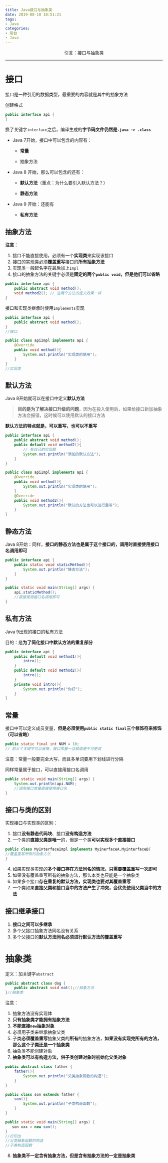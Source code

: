 ```yaml
---
title: Java接口与抽象类
date: 2019-08-10 10:51:21
tags: 
- Java
categories: 
- 后台
- Java
---
```

<center>
引言：接口与抽象类
</center>

<!--more-->

------

# 接口
接口是一种引用的数据类型，最重要的内容就是其中的抽象方法

创建格式
```java
public interface api {
}
```
换了关键字`interface`之后，编译生成的**字节码文件仍然是`.java -> .class`**

- Java 7开始，接口中可以包含的内容有：

    - **常量**

    - 抽象方法
- Java 8 开始，那么可以包含的还有：

    - **默认方法**（重点：为什么要引入默认方法？）

    - **静态方法**
- Java 9 开始：还能有
    - **私有方法**

## 抽象方法

**注意**：
1. 接口不能直接使用，必须有一个**实现类**来实现该接口
2. 接口的实现类必须**覆盖重写**接口的**所有抽象方法**
3. 实现类一般起名字在最后加上`Impl`
4. 接口的抽象方法的关键字必须是**固定的两个`public void`，但是他们可以省略**
```java
public interface api {
    public abstract void method();
    void method2(); // 这两个方法的定义效果一样
}
```
接口和实现类继承时使用`implements`实现
```java
public interface api {
    public abstract void method();
}
//接口
```
```java
public class apiImpl implements api {
    @Override
    public void method(){
        System.out.println("实现类的使用");
    }
}
//实现类
```
## 默认方法
Java 8开始就可以在接口中定义**默认方法**

> **目的是为了解决接口升级的问题**，因为在投入使用后，如果给接口新加抽象方法会报错，这时候可以使用默认的接口方法

**默认方法的特点就是，可以重写，也可以不重写**

```java
public interface api {
    public abstract void method();
    public default void method2(){
        // 有自己的实现题
        System.out.println("添加的默认方法");
    }
}
```
```java
public class apiImpl implements api {
    @Override
    public void method(){
        System.out.println("实现类的使用");
    }
    @Override
    public void method2(){
        System.out.println("默认的方法也可以进行重写");
    }
}
```
## 静态方法
Java 8开始：同样，**接口的静态方法也是属于这个接口的，调用时直接使用接口名调用即可**

```java
public interface api {
    public static void staticMethod(){
        System.out.println("静态方法");
    }
}
```
```java
public static void main(String[] args) {
    api.staticMethod();
    //直接使用接口名调用即可
}
```
## 私有方法
Java 9出现的接口的私有方法

目的：是**为了简化接口中默认方法的重复部分**

```java
public interface api {
    public default void method1(){
        intro();
    }
    public default void method2(){
        intro();
    }
    private void intro(){
        System.out.println("你好");
    }
}
```
## 常量

接口中可以定义成员变量，**但是必须使用`public static final`三个修饰符来修饰（可以省略）**
```java
public static final int NUM = 10;
// 前三个关键字可以省略，接口常量一旦赋值便不可更改
```
注意：常量一般要完全大写，而且多单词要用下划线进行分隔

同样常量属于接口，可以直接用接口名调用
```java
public static void main(String[] args) {
    System.out.println(api.NUM);
    //调用接口常量直接使用接口名
}
```

## 接口与类的区别

实现接口与实现类的区别：
1. 接口**没有静态代码块**、接口**没有构造方法**
3. 一个类的**直接父类是唯一**的，但是一个类**可以实现多个直接接口**

```java
public class MyInterfaceImpl implements MyinerfaceA,MyinterfaceB{
//覆盖重写所有的抽象方法
}
```
4. 如果实现类实现的**多个接口存在方法同名的情况，只需要覆盖重写一次即可**
5. 如果没有覆盖重写所有的抽象方法，那么本类也只能是一个抽象类
6. 如果多个接口**存在重复的默认方法，实现类也要对其覆盖重写**
7. 一个类如果**直接父类和接口当中的方法产生了冲突，会优先使用父类当中的方法**

## 接口继承接口
1. **接口之间可以多继承**
2. 多个父接口抽象方法同名没有关系
3. 多个父接口的**默认方法同名必须进行默认方法的覆盖重写**

# 抽象类

定义：加关键字`abstract`

```java
public abstract class dog {
    public abstract void eat();//抽象方法
}//抽象类
```

注意：

1. 抽象方法没有实现体
2. **只有抽象类才能拥有抽象方法**
3. **不能直接`new`抽象对象**
4. 必须用子类来继承抽象父类
5. 子类**必须覆盖重写**抽象父类的**所有**的抽象方法，**如果没有实现完所有的方法，那么这个子类还是一个抽象类**
6. 抽象类不能创建对象
7. **抽象类可以有构造方法，供子类创建对象时初始化父类对象**

```java
public abstract class father {
    father(){
        System.out.println("父类抽象函数的构造");
    }
}
```

```java
public class son extends father {
    son(){
        System.out.println("子类构造函数");
    }
}
```

```java
public static void main(String[] args) {
   son xxx = new son();
}
//打印出
//父类抽象函数的构造
//子类构造函数
```

8. **抽象类不一定含有抽象方法，但是含有抽象方法的一定是抽象类**
